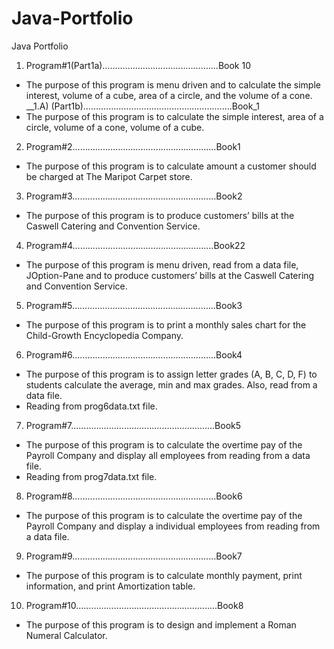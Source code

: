 # Java-Portfolio
Java Portfolio

1) Program#1(Part1a)…………………………...………....Book 10
* The purpose of this program is menu driven and to calculate the simple interest, volume of a cube, area of a circle, and the volume of a cone. 
__1.A) (Part1b)…………………………………………….…….Book_1
* The purpose of this program is to calculate the simple interest, area of a circle, volume of a cone, volume of a cube. 

2) Program#2………………………………………...………Book1
* The purpose of this program is to calculate amount a customer should be charged at The Maripot Carpet store.

3) Program#3……………………...…………………………Book2
* The purpose of this program is to produce customers’ bills at the Caswell Catering and Convention Service.

4) Program#4………………………………………….....…Book22
* The purpose of this program is menu driven, read from a data file, JOption-Pane and to produce customers’ bills at the Caswell Catering and Convention Service.

5) Program#5………………………………………………...Book3
* The purpose of this program is to print a monthly sales chart for the Child-Growth Encyclopedia Company.

6) Program#6……………………………………………...…Book4
* The purpose of this program is to assign letter grades (A, B, C, D, F) to students calculate the average, min and max grades. Also, read from a data file.  
* Reading from prog6data.txt file.

7) Program#7………………………………………………...Book5
* The purpose of this program is to calculate the overtime pay of the Payroll Company and display all employees from reading from a data file.
* Reading from prog7data.txt file.

8) Program#8………………………………………………...Book6
* The purpose of this program is to calculate the overtime pay of the Payroll Company and display a individual employees from reading from a data file.

9) Program#9……………………………………………...…Book7
* The purpose of this program is to calculate monthly payment, print information, and print Amortization table. 

10) Program#10…………………………………………….....Book8
* The purpose of this program is to design and implement a Roman Numeral Calculator.
